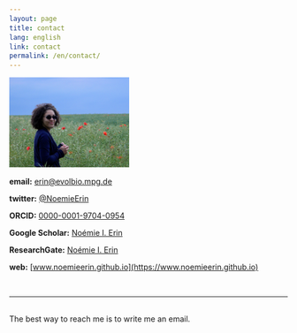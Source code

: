 ```yaml
---
layout: page
title: contact
lang: english
link: contact
permalink: /en/contact/
---
```

<!-- Academicons -->
<link rel="stylesheet" href="https://cdn.rawgit.com/jpswalsh/academicons/master/css/academicons.min.css">

<img class="col one right" src="/img/abouteme_43.jpg" style = "width: 43%;">

<i class="fa fa-envelope-square"></i>
**email:** [erin@evolbio.mpg.de](mailto:erin@evolbio.mpg.de)

<i class="fab fa-twitter"></i>
**twitter:** [@NoemieErin](https://twitter.com/NoemieErin)

<i class="ai ai-orcid-square"></i>
**ORCID:** [0000-0001-9704-0954](http://orcid.org/0000-0001-9704-0954)

<i class="ai ai-google-scholar-square"></i>
**Google Scholar:** [Noémie I. Erin](https://scholar.google.com/citations?user=cR8zgxAAAAAJ&hl=fr&oi=sra)

<i class="ai ai-researchgate"></i>
**ResearchGate:** [Noémie I. Erin](https://www.researchgate.net/profile/Noemie_Erin)

<i class="fas fa-mouse-pointer"></i>
**web:** [www.noemieerin.github.io](https://www.noemieerin.github.io)


<br/>
<hr/>
<br/>
<span class="contacticon center">
	<a href="mailto:erin@evolbio.mpg.de"><i class="fa fa-envelope-square"></i></a>
	<a href="http://orcid.org/0000-0001-9704-0954"><i class="ai ai-orcid-square"></i></a>
	<a href="https://scholar.google.com/citations?user=cR8zgxAAAAAJ&hl=fr&oi=sra"><i class="ai ai-google-scholar-square"></i></a>
	<a href="https://www.researchgate.net/profile/Noemie_Erin"><i class="ai ai-researchgate"></i></a>
	<a href="https://twitter.com/NoemieErin" target="_blank"><i class="fab fa-twitter"></i></a>
</span>

<div class="col three caption">
	The best way to reach me is to write me an email.
</div>
